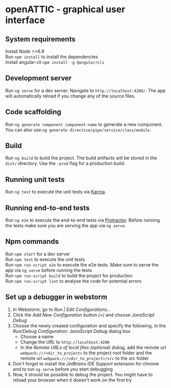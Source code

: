 # openATTIC - graphical user interface

## System requirements
Install _Node >=6.9_<br>
Run `npm install` to install the dependencies<br>
Install angular-cli `npm install -g @angular/cli`

## Development server
Run `ng serve` for a dev server. Navigate to `http://localhost:4200/`. The app will automatically reload if you change any of the source files.

## Code scaffolding
Run `ng generate component component-name` to generate a new component. You can also use `ng generate directive/pipe/service/class/module`.

## Build
Run `ng build` to build the project. The build artifacts will be stored in the `dist/` directory. Use the `-prod` flag for a production build.

## Running unit tests
Run `ng test` to execute the unit tests via [Karma](https://karma-runner.github.io).

## Running end-to-end tests
Run `ng e2e` to execute the end-to-end tests via [Protractor](http://www.protractortest.org/).
Before running the tests make sure you are serving the app via `ng serve`.

## Npm commands
Run `npm start` for a dev server<br>
Run `npm test` to execute the unit tests<br>
Run `npm run-script e2e` to execute the e2e tests. Make sure to serve the app via `ng serve` before running the tests<br>
Run `npm run-script build` to build the project for production<br>
Run `npm run-script lint` to analyse the code for potential errors<br>

## Set up a debugger in webstorm
1. In Webstorm, go to _Run | Edit Configurations..._
2. Click the _Add New Configuration button (+)_ and choose _JavaScript Debug_
3. Choose the newly created configuration and specify the following, in the _Run/Debug Configuration: JavaScript Debug_ dialog box
    * Choose a name
    * Change the URL to `http://localhost:4200`
    * In the _Remote URLs of local files (optional)_ dialog, add the remote url `webpack:///<dir_to_project>` to the project root folder
    and the remote url `webpack:///<dir_to_project>/src` to the src folder
4. Don't forget to install the _JetBrains IDE Support_ extension for chrome and to run `ng serve` before you start debugging
5. Now, it should be possible to debug the project. You might have to reload your browser when it doesn't work on the first try